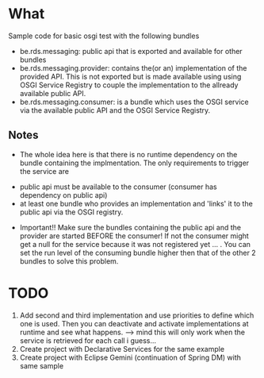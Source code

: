 What
====

Sample code for basic osgi test with the following bundles 
- be.rds.messaging: public api that is exported and available for other bundles
- be.rds.messaging.provider: contains the(or an) implementation of the provided API.
This is not exported but is made available using using OSGI Service Registry to couple the implementation to the allready available public API.
- be.rds.messaging.consumer: is a bundle which uses the OSGI service via the available public API and the OSGI Service Registry.

Notes
-----
* The whole idea here is that there is no runtime dependency on the bundle containing the implmentation. The only requirements to trigger the service are
- public api must be available to the consumer (consumer has dependency on public api)
- at least one bundle who provides an implementation and 'links' it to the public api via the OSGI registry.
* Important!! Make sure the bundles containing the public api and the provider are started BEFORE the consumer! If not the consumer might get a null for the service because it was not registered yet ... . You can set the run level of the consuming bundle higher then that of the other 2 bundles to solve this problem.

TODO
====
1. Add second and third implementation and use priorities to define which one is used.
Then you can deactivate and activate implementations at runtime and see what happens.
--> mind this will only work when the service is retrieved for each call i guess...
2. Create project with Declarative Services for the same example
3. Create project with Eclipse Gemini (continuation of Spring DM) with same sample

